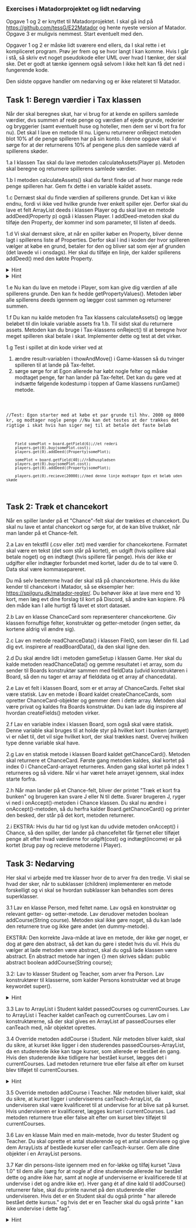 ### Exercises i Matadorprojektet og lidt nedarving

Opgave 1 og 2 er knyttet til Matadorprojektet. I skal gå ind på https://github.com/tessG/E22Matador og hente nyeste version af Matador. Opgave 3 er muligvis nemmest. Start eventuelt med den.

Opgaver 1 og 2 er måske lidt sværere end ellers, da I skal rette i et kompliceret program. Prøv jer frem og se hvor langt I kan komme. Hvis I går i stå, så skriv evt noget pseudokode eller UML over hvad I tænker, der skal ske. Det er godt at tænke igennem også selvom I ikke helt kan få det ned i fungerende kode. 

Den sidste opgave handler om nedarving og er ikke relateret til Matador. 

## Task 1: Beregn værdier i Tax klassen
Når der skal beregnes skat, har vi brug for at kende en spillers samlede værdier, dvs summen af rede penge og værdien af ejede grunde, rederier og bryggerier (samt eventuelt huse og hoteller, men dem ser vi bort fra for nu). Det skal I lave en metode til nu. Ligenu returnerer onReject metoden blot 10% af de penge spilleren har på sin konto. I denne opgave skal vi sørge for at der returnerens 10% af pengene plus den samlede værdi af spillerens skøder. 


1.a I klassen Tax skal du lave metoden calculateAssets(Player p). Metoden skal beregne og returnere spillerens samlede værdier.

1.b I metoden calculateAssets() skal du først finde ud af hvor mange rede penge spilleren har. Gem fx dette i en variable kaldet assets. 

1.c Dernæst skal du finde værdien af spillerens grunde. Det kan vi ikke endnu, fordi vi ikke ved hvilke grunde hver enkelt spiller ejer. Derfor skal du lave et felt ArrayList<Property> deeds i klassen Player og du skal lave en metode addDeed(Property p) også i klassen Player. I addDeed-metoden skal du tilføje den Property, der kommer ind som parameter, til listen af deeds.

1.d Vi skal dernæst sikre, at når en spiller køber en Property, bliver denne lagt i spillerens liste af Properties. Derfor skal I ind i koden der hvor spilleren vælger at købe en grund, betaler for den og bliver sat som ejer af grunden (det lavede vi i onsdags). Her skal du tilføje en linje, der kalder spillerens addDeed() med den købte Property. 




 <details>
        <summary>
            Hint
 </summary>
Du skal kigge i Property-klassens onLand()-metode for at finde der hvor spillere kan købe grunden.


</details>

 <details>
        <summary>
            Hint
 </summary>
  Du tilføjer den pågældende Property ved at give "this" med til addDeed(), altså addDeed(this). Det ser mærkeligt ud, men det betyder "det objekt, som har den metode jeg står i, skal gives med som parameter."


</details>


1.e Nu kan du lave en metode i Player, som kan give dig værdien af alle spillerens grunde. Den kan fx hedde getPropertyValues(). Metoden løber alle spillerens deeds igennem og lægger cost sammen og returnerer summen. 

1.f Du kan nu kalde metoden fra Tax klassens calculateAssets() og lægge beløbet til din lokale variable assets fra 1.b. Til sidst skal du returnere assets. Metoden kan du bruge i Tax-klassens onReject() til at beregne hvor meget spilleren skal betale i skat. Implementer dette og test at det virker. 

1.g Test i spillet at din kode virker ved at
1. ændre result-variablen i thowAndMove() i Game-klassen så du tvinger spilleren til at lande på Tax-feltet. 
2. sørge sørge for at Egon allerede har købt nogle felter og måske modtaget penge, før han lander på Tax-feltet.
Det kan du gøre ved at indsætte følgende kodestump i toppen af Game klassens runGame() metode.

<code>

       
//Test: Egon starter med at købe et par grunde til hhv. 2000 og 8000 kr, og modtager nogle penge
//Nu kan det testes at der trækkes det rigtige i skat hvis han siger nej til at betale det faste beløb 

        Field somePlot = board.getField(6);//et rederi
        players.get(0).buy(somePlot.cost);
        players.get(0).addDeed((Property)somePlot);

        somePlot = board.getField(40);//rådhuspladsen
        players.get(0).buy(somePlot.cost);
        players.get(0).addDeed((Property)somePlot);
        
        players.get(0).recieve(20000);//med denne linje modtager Egon et beløb uden skøde

</code>




## Task 2: Træk et chancekort
Når en spiller lander på et "Chance"-felt skal der trækkes et chancekort. Du skal nu lave et antal chancekort og sørge for, at de kan blive trukket, når man lander på et Chance-felt.

2.a Lav en tekstfil (.csv eller .txt) med værdier for chancekortene. Formatet skal være en tekst (det som står på kortet), en udgift (hvis spillere skal betale noget) og en indtægt (hvis spillere får penge). Hvis der ikke er udgifter eller indtægter forbundet med kortet, lader du de to tal være 0. Data skal være kommasepareret. 

Du må selv bestemme hvad der skal stå på chancekortene. Hvis du ikke kender til chancekort i Matador, så se eksempler her: https://spilguru.dk/matador-regler/. Du behøver ikke at lave mere end 10 kort, men læg evt dine forslag til kort på Discord, så andre kan kopiere. På den måde kan I alle hurtigt få lavet et stort datasæt. 

2.b Lav en klasse ChanceCard som repræsenterer chancekortene. Giv klassen fornuftige felter, konstruktør og getter-metoder (ingen setter, da kortene aldrig vil ændre sig). 

2.c Lav en metode readChanceData() i klassen FileIO, som læser din fil. Lad dig evt. inspirere af readBoardData(), da den skal ligne den.

2.d Du skal ændre lidt i metoden gameSetup i klassen Game. Her skal du kalde metoden readChanceData() og gemme resultatet i et array, som du sender til Boards konstruktør sammen med fieldData (udvid konstruktøren i Board, så den nu tager et array af fielddata og et array af chancedata).

2.e Lav et felt i klassen Board, som er et array af ChanceCards. Feltet skal være statisk. Lav en metode i Board kaldet createChanceCards, som opretter ChanceCard-objekter og gemmer dem i dette array. Metoden skal være privat og kaldes fra Boards konstruktør. Du kan lade dig inspirere af hvordan createFields() metoden virker.

2.f Lav en variable index i klassen Board, som også skal være statisk. Denne variable skal bruges til at holde styr på hvilket kort i bunken (arrayet) vi er nået til, det vil sige hvilket kort, der skal trækkes næst. Overvej hvilken type denne variable skal have. 

2.g Lav en statisk metode i klassen Board kaldet getChanceCard(). Metoden skal returnere et ChanceCard. Første gang metoden kaldes, skal kortet på index 0 i ChanceCard-arrayet returneres. Anden gang skal kortet på index 1 returneres og så videre. Når vi har været hele arrayet igennem, skal index starte forfra. 

2.h Når man lander på et Chance-felt, bliver der printet "Træk et kort fra bunken" og brugeren kan svare J eller N til dette. Svarer brugeren J, ryger vi ned i onAccept()-metoden i Chance klassen. Du skal nu ændre i onAccept()-metoden, så du herfra kalder Board.getChanceCard() og printer den besked, der står på det kort, metoden returnerer.  

2.i EKSTRA: Hvis du har tid og lyst kan du udvide metoden onAccept() i Chance, så den spiller, der lander på chancefeltet får fjernet eller tilføjet penge alt efter hvad værdierne for udgift(cost) og indtægt(income) er på kortet (brug pay og recieve metoderne i Player). 

## Task 3: Nedarving
Her skal vi arbejde med tre klasser hvor de to arver fra den tredje. Vi skal se hvad der sker, når to subklasser (children) implementerer en metode forskelligt og vi skal se hvordan subklasser kan behandles som deres superklasser. 

3.1 Lav en klasse Person, med feltet name. Lav også en konstruktør og relevant getter- og setter-metode. Lav derudover metoden boolean addCourse(String course). Metoden skal ikke gøre noget, så du kan lade den returnere true og ikke gøre andet (en dummy-metode). 

EKSTRA: Den korrekte Java-måde at lave en metode, der ikke gør noget, er dog at gøre den abstract, så det kan du gøre i stedet hvis du vil. Hvis du vælger at lade metoden være abstract, skal du også lade klassen være abstract. En abstract metode har ingen {} men skrives sådan: public abstract boolean addCourse(String course);

3.2: Lav to klasser Student og Teacher, som arver fra Person. Lav konstruktører til klasserne, som kalder Persons konstruktør ved at bruge keywordet super(). 

 <details>
        <summary>
            Hint
 </summary>
         For at se hvordan man kalder en superklasses konstruktør, kan du kigge i Matadors klasse Plot. 
    </details>  

3.3 Lav to ArrayList<String> i Student kaldet passedCourses og currentCourses. Lav to ArrayList<String> i Teacher kaldet canTeach og currentCourses. Lav om i konstruktørerne, så der skal gives en ArrayList af passedCourses eller canTeach med, når objektet oprettes. 

3.4 Override metoden addCourse i Student. Når metoden bliver kaldt, skal du sikre, at kurset ikke ligger i den studerendes passedCourses-ArrayList, da en studerende ikke kan tage kurser, som allerede er bestået én gang. Hvis den studerende ikke tidligere har bestået kurset, lægges det i currentCourses. Lad metoden returnere true eller false alt efter om kurset blev tilføjet til currentCourses.

 <details>
        <summary>Hint </summary>
         Se om ikke ArrayList har en metode, der kan hjælpe dig med opgaven.
           </details> 

3.5 Override metoden addCourse i Teacher. Når metoden bliver kaldt, skal du sikre, at kurset ligger i underviserens canTeach-ArrayList, da underviseren skal være kvalificeret til at undervise for at blive sat på kurset. Hvis underviseren er kvalificeret, lægges kurset i currentCourses. Lad metoden returnere true eller false alt efter om kurset blev tilføjet til currentCourses.

3.6 Lav en klasse Main med en main-metode, hvor du tester Student og Teacher. Du skal oprette et antal studerende og et antal undervisere og give dem ArrayLists af beståede kurser eller canTeach-kurser. Gem alle dine objekter i en ArrayList<Person> persons.

3.7 Kør din persons-liste igennem med en for-løkke og tilføj kurset "Java 1.0" til dem alle (sørg for at nogle af dine studerende allerede har bestået dette og andre ikke har, samt at nogle af underviserne er kvalificerede til at undervise i det og andre ikke er). Hver gang ét af dine kald til addCourse() returnerer false, skal du printe navnet på den studerende eller underviseren. Hvis det er en Student skal du også printe " har allerede bestået dette kursus." og hvis det er en Teacher skal du også printe " kan ikke undervise i dette fag".
 <details>
        <summary>Hint </summary>
        For at finde ud af om der er tale om et Student-objekt eller et Teacher-objekt, skal du bruge instanceof. 
         </details> 